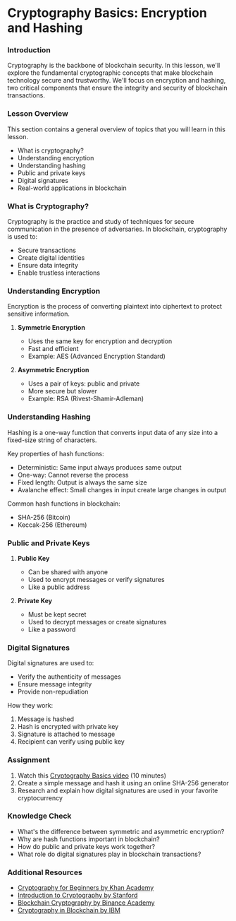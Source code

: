 <!-- ---
sidebar_position: 4
pagination_prev: foundation/learn-blockchain-basics
pagination_next: foundation/bitcoin-origins
--- -->

# Cryptography Basics: Encryption and Hashing

### Introduction

Cryptography is the backbone of blockchain security. In this lesson, we'll explore the fundamental cryptographic concepts that make blockchain technology secure and trustworthy. We'll focus on encryption and hashing, two critical components that ensure the integrity and security of blockchain transactions.

### Lesson Overview

This section contains a general overview of topics that you will learn in this lesson.

- What is cryptography?
- Understanding encryption
- Understanding hashing
- Public and private keys
- Digital signatures
- Real-world applications in blockchain

### What is Cryptography?

Cryptography is the practice and study of techniques for secure communication in the presence of adversaries. In blockchain, cryptography is used to:
- Secure transactions
- Create digital identities
- Ensure data integrity
- Enable trustless interactions

### Understanding Encryption

Encryption is the process of converting plaintext into ciphertext to protect sensitive information.

1. **Symmetric Encryption**
   - Uses the same key for encryption and decryption
   - Fast and efficient
   - Example: AES (Advanced Encryption Standard)

2. **Asymmetric Encryption**
   - Uses a pair of keys: public and private
   - More secure but slower
   - Example: RSA (Rivest-Shamir-Adleman)

### Understanding Hashing

Hashing is a one-way function that converts input data of any size into a fixed-size string of characters.

Key properties of hash functions:
- Deterministic: Same input always produces same output
- One-way: Cannot reverse the process
- Fixed length: Output is always the same size
- Avalanche effect: Small changes in input create large changes in output

Common hash functions in blockchain:
- SHA-256 (Bitcoin)
- Keccak-256 (Ethereum)

### Public and Private Keys

1. **Public Key**
   - Can be shared with anyone
   - Used to encrypt messages or verify signatures
   - Like a public address

2. **Private Key**
   - Must be kept secret
   - Used to decrypt messages or create signatures
   - Like a password

### Digital Signatures

Digital signatures are used to:
- Verify the authenticity of messages
- Ensure message integrity
- Provide non-repudiation

How they work:
1. Message is hashed
2. Hash is encrypted with private key
3. Signature is attached to message
4. Recipient can verify using public key

### Assignment

<div class="lesson-content__panel" markdown="1">

1. Watch this [Cryptography Basics video](https://www.youtube.com/watch?v=jhXCTbFnK8o) (10 minutes)
2. Create a simple message and hash it using an online SHA-256 generator
3. Research and explain how digital signatures are used in your favorite cryptocurrency

</div>

### Knowledge Check

- What's the difference between symmetric and asymmetric encryption?
- Why are hash functions important in blockchain?
- How do public and private keys work together?
- What role do digital signatures play in blockchain transactions?

### Additional Resources

- [Cryptography for Beginners by Khan Academy](https://www.khanacademy.org/computing/computer-science/cryptography)
- [Introduction to Cryptography by Stanford](https://crypto.stanford.edu/~dabo/cryptobook/)
- [Blockchain Cryptography by Binance Academy](https://academy.binance.com/en/articles/blockchain-cryptography)
- [Cryptography in Blockchain by IBM](https://www.ibm.com/topics/cryptography)